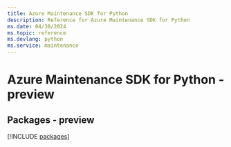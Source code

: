 ```yaml
---
title: Azure Maintenance SDK for Python
description: Reference for Azure Maintenance SDK for Python
ms.date: 04/30/2024
ms.topic: reference
ms.devlang: python
ms.service: maintenance
---
```

# Azure Maintenance SDK for Python - preview
## Packages - preview
[!INCLUDE [packages](maintenance-index.md)]